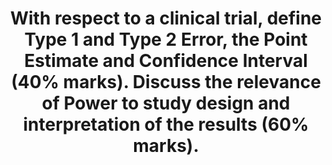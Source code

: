 ---
title: "With respect to a clinical trial, define Type 1 and Type 2 Error, the Point Estimate and Confidence Interval (40% marks). Discuss the relevance of Power to study design and interpretation of the results (60% marks)."
entityType: SAQ
exam: PEX
college: CICM
year: 2011
sitting: B
question: 19
passRate: 24
EC_expectedDomains:
- "Type I error is: known as α and is when you incorrectly reject the null hypothesis – that is say a difference exists when it actually doesn’t."
- "Type II error is: when you incorrectly accept the null hypothesis, is termed β, that is to say no difference exists when it actually does."
- "The point estimate: Is a single value estimate of a population parameter."
- "It represents a descriptive statistic for a summary measure, or a measure of central tendency from a given population sample."
- "Confidence intervals: define a range of values that are likely to include a population parameter."
- "They are derived from the standard error for a given population."
- "The percentage given, eg. 95 % reflects the probability that the true value will be contained within that interval."
- "Power is the likelihood of detecting a specified difference if it exists."
- "It is important as it is a key determinant of the Sample size required for a study and this is a vital aspect of experimental design and evaluation."
EC_extraCredit:
- "Most candidates correctly distinguished between a type 1 and type 2 errors."
EC_errorsCommon:
- "Few candidates gave a definition for power or a value."
---